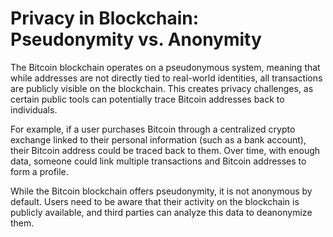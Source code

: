# Privacy in Blockchain: Pseudonymity vs. Anonymity

The Bitcoin blockchain operates on a pseudonymous system, meaning that while addresses are not directly tied to real-world identities, all transactions are publicly visible on the blockchain. This creates privacy challenges, as certain public tools can potentially trace Bitcoin addresses back to individuals.

For example, if a user purchases Bitcoin through a centralized crypto exchange linked to their personal information (such as a bank account), their Bitcoin address could be traced back to them. Over time, with enough data, someone could link multiple transactions and Bitcoin addresses to form a profile.

While the Bitcoin blockchain offers pseudonymity, it is not anonymous by default. Users need to be aware that their activity on the blockchain is publicly available, and third parties can analyze this data to deanonymize them.